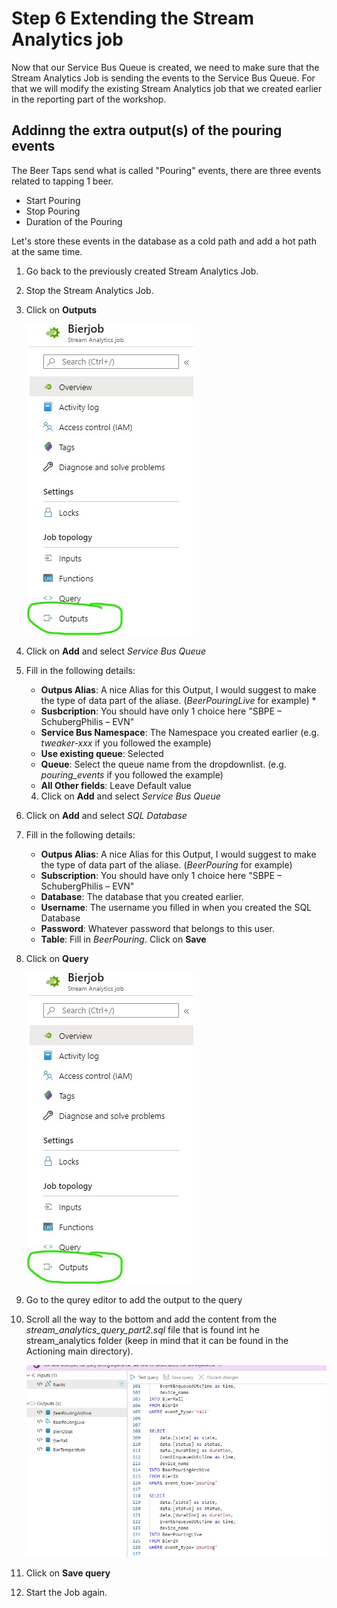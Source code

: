 # Step 6 Extending the Stream Analytics job
Now that our Service Bus Queue is created, we need to make sure that the Stream Analytics Job is sending the events to the Service Bus Queue.
For that we will modify the existing Stream Analytics job that we created earlier in the reporting part of the workshop.

## Addinng the extra output(s) of the pouring events
The Beer Taps send what is called "Pouring" events, there are three events related to tapping 1 beer.
* Start Pouring
* Stop Pouring
* Duration of the Pouring

Let's store these events in the database as a cold path and add a hot path at the same time.
1. Go back to the previously created Stream Analytics Job.
2. Stop the Stream Analytics Job.
3. Click on **Outputs**

    ![Stream Analytics](img/asa_output.jpg)

4. Click on **Add** and select *Service Bus Queue*
5. Fill in the following details:
      * **Outpus Alias**: A nice Alias for this Output, I would suggest to make the type of data part of the aliase. (_BeerPouringLive_ for example) *
      * **Susbcription**: You should have only 1 choice here "SBPE – SchubergPhilis – EVN"
      * **Service Bus Namespace**: The Namespace you created earlier (e.g. *tweaker-xxx* if you followed the example)
      * **Use existing queue**: Selected
      * **Queue**: Select the queue name from the dropdownlist. (e.g. *pouring_events* if you followed the example)
      * **All Other fields**: Leave Default value
      4. Click on **Add** and select *Service Bus Queue*
6. Click on **Add** and select *SQL Database*
7. Fill in the following details:
      * **Outpus Alias**: A nice Alias for this Output, I would suggest to make the type of data part of the aliase. (_BeerPouring_ for example)
      * **Subscription**: You should have only 1 choice here "SBPE – SchubergPhilis – EVN"
      * **Database**: The database that you created earlier.
      * **Username**: The username you filled in when you created the SQL Database
      * **Password**: Whatever password that belongs to this user.
      * **Table**: Fill in _BeerPouring_. Click on **Save**
9. Click on **Query**

    ![Stream Analytics](img/asa_output.jpg)

10. Go to the qurey editor to add the output to the query
11. Scroll all the way to the bottom and add the content from the *stream_analytics_query_part2.sql* file that is found int he stream_analytics folder (keep in mind that it can be found in the Actioning main directory).

    ![Stream Analytics](img/asa_extended_query.jpg)

12. Click on **Save query**
13. Start the Job again.
